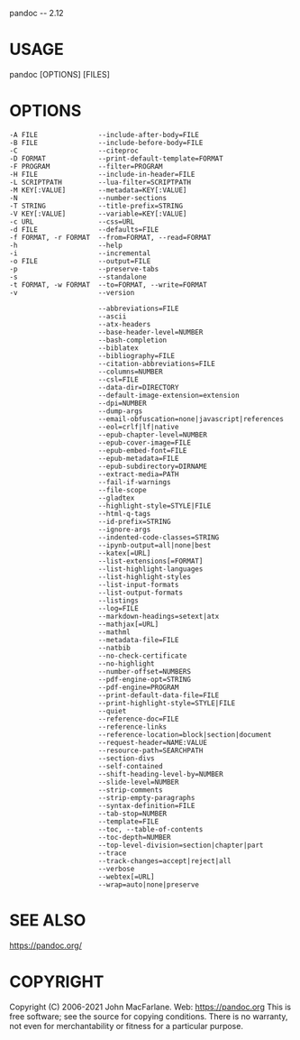 pandoc -- 2.12

# USAGE

  pandoc [OPTIONS] [FILES]

# OPTIONS


    -A FILE               --include-after-body=FILE
    -B FILE               --include-before-body=FILE
    -C                    --citeproc
    -D FORMAT             --print-default-template=FORMAT
    -F PROGRAM            --filter=PROGRAM
    -H FILE               --include-in-header=FILE
    -L SCRIPTPATH         --lua-filter=SCRIPTPATH
    -M KEY[:VALUE]        --metadata=KEY[:VALUE]
    -N                    --number-sections
    -T STRING             --title-prefix=STRING
    -V KEY[:VALUE]        --variable=KEY[:VALUE]
    -c URL                --css=URL
    -d FILE               --defaults=FILE
    -f FORMAT, -r FORMAT  --from=FORMAT, --read=FORMAT
    -h                    --help
    -i                    --incremental
    -o FILE               --output=FILE
    -p                    --preserve-tabs
    -s                    --standalone
    -t FORMAT, -w FORMAT  --to=FORMAT, --write=FORMAT
    -v                    --version

                          --abbreviations=FILE
                          --ascii
                          --atx-headers
                          --base-header-level=NUMBER
                          --bash-completion
                          --biblatex
                          --bibliography=FILE
                          --citation-abbreviations=FILE
                          --columns=NUMBER
                          --csl=FILE
                          --data-dir=DIRECTORY
                          --default-image-extension=extension
                          --dpi=NUMBER
                          --dump-args
                          --email-obfuscation=none|javascript|references
                          --eol=crlf|lf|native
                          --epub-chapter-level=NUMBER
                          --epub-cover-image=FILE
                          --epub-embed-font=FILE
                          --epub-metadata=FILE
                          --epub-subdirectory=DIRNAME
                          --extract-media=PATH
                          --fail-if-warnings
                          --file-scope
                          --gladtex
                          --highlight-style=STYLE|FILE
                          --html-q-tags
                          --id-prefix=STRING
                          --ignore-args
                          --indented-code-classes=STRING
                          --ipynb-output=all|none|best
                          --katex[=URL]
                          --list-extensions[=FORMAT]
                          --list-highlight-languages
                          --list-highlight-styles
                          --list-input-formats
                          --list-output-formats
                          --listings
                          --log=FILE
                          --markdown-headings=setext|atx
                          --mathjax[=URL]
                          --mathml
                          --metadata-file=FILE
                          --natbib
                          --no-check-certificate
                          --no-highlight
                          --number-offset=NUMBERS
                          --pdf-engine-opt=STRING
                          --pdf-engine=PROGRAM
                          --print-default-data-file=FILE
                          --print-highlight-style=STYLE|FILE
                          --quiet
                          --reference-doc=FILE
                          --reference-links
                          --reference-location=block|section|document
                          --request-header=NAME:VALUE
                          --resource-path=SEARCHPATH
                          --section-divs
                          --self-contained
                          --shift-heading-level-by=NUMBER
                          --slide-level=NUMBER
                          --strip-comments
                          --strip-empty-paragraphs
                          --syntax-definition=FILE
                          --tab-stop=NUMBER
                          --template=FILE
                          --toc, --table-of-contents
                          --toc-depth=NUMBER
                          --top-level-division=section|chapter|part
                          --trace
                          --track-changes=accept|reject|all
                          --verbose
                          --webtex[=URL]
                          --wrap=auto|none|preserve


# SEE ALSO
https://pandoc.org/

# COPYRIGHT
Copyright (C) 2006-2021 John MacFarlane. Web:  https://pandoc.org
This is free software; see the source for copying conditions. There is no
warranty, not even for merchantability or fitness for a particular purpose.
